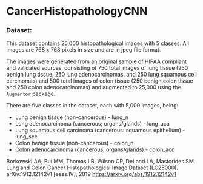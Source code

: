 # CancerHistopathologyCNN

### Dataset:
This dataset contains 25,000 histopathological images with 5 classes. All images are 768 x 768 pixels in size and are in jpeg file format.

The images were generated from an original sample of HIPAA compliant and validated sources, consisting of 750 total images of lung tissue (250 benign lung tissue, 250 lung adenocarcinomas, and 250 lung squamous cell carcinomas) and 500 total images of colon tissue (250 benign colon tissue and 250 colon adenocarcinomas) and augmented to 25,000 using the `Augmentor` package.

There are five classes in the dataset, each with 5,000 images, being:
- Lung benign tissue (non-cancerous) - lung_n
- Lung adenocarcinoma (cancerous; organs/glands) - lung_aca 
- Lung squamous cell carcinoma (cancerous: squamous epithelium) - lung_scc
- Colon benign tissue (non-cancerous) - colon_n
- Colon adenocarcinoma (cancerous; organs/glands) - colon_acc


Borkowski AA, Bui MM, Thomas LB, Wilson CP, DeLand LA, Mastorides SM. Lung and Colon Cancer Histopathological Image Dataset (LC25000). arXiv:1912.12142v1 [eess.IV], 2019 https://arxiv.org/abs/1912.12142v1